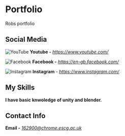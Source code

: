 # Portfolio
Robs portfolio


## Social Media
![YouTube]()
**Youtube -** *https://www.youtube.com/*

![Facebook]()
**Facebook -** *https://en-gb.facebook.com/*

![Instagram]()
**Instagram** - *https://www.instagram.com/*

## My Skills

**I have basic knwoledge of unity and blender.**

## Contact Info

**Email -** *162900@chrome.escg.ac.uk*
